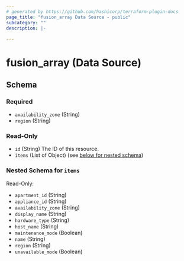 ```yaml
---
# generated by https://github.com/hashicorp/terraform-plugin-docs
page_title: "fusion_array Data Source - public"
subcategory: ""
description: |-
  
---
```


# fusion_array (Data Source)





<!-- schema generated by tfplugindocs -->
## Schema

### Required

- `availability_zone` (String)
- `region` (String)

### Read-Only

- `id` (String) The ID of this resource.
- `items` (List of Object) (see [below for nested schema](#nestedatt--items))

<a id="nestedatt--items"></a>
### Nested Schema for `items`

Read-Only:

- `apartment_id` (String)
- `appliance_id` (String)
- `availability_zone` (String)
- `display_name` (String)
- `hardware_type` (String)
- `host_name` (String)
- `maintenance_mode` (Boolean)
- `name` (String)
- `region` (String)
- `unavailable_mode` (Boolean)


